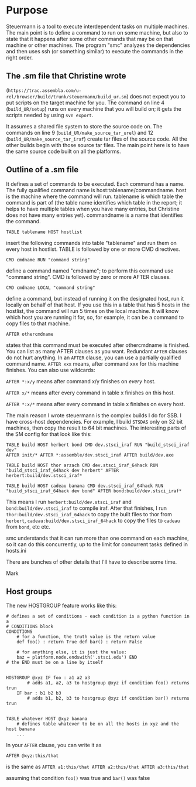 # Purpose

Steuermann is a tool to execute interdependent tasks on multiple machines.  The
main point is to define a command to run on some machine, but also to state
that it happens after some other commands that may be on that machine or other
machines.  The program "smc" analyzes the dependencies and then uses ssh (or
something similar) to execute the commands in the right order.

## The .sm file that Christine wrote
(`https://trac.assembla.com/u-rel/browser/build/trunk/steuermann/build_ur.sm`)
does not expect you to put scripts on the target machine for you.  The command
on line 4 (`build_UR/setup`) runs on every machine that you will build on; it
gets the scripts needed by using `svn export`.

It assumes a shared file system to store the source code on.  The commands on
line 9 (`build_UR/make_source_tar_urel`) and 12 (`build_UR/make_source_tar_iraf`)
create tar files of the source code.  All the other builds begin with those
source tar files.  The main point here is to have the same source code built on
all the platforms.


## Outline of a .sm file

It defines a set of commands to be executed.  Each command has a name.  The
fully qualified command name is host:tablename/commandname.  host is the
machine where the command will run.  tablename is which table the command is
part of (the table name identifies which table in the report; it helps to have
multiple tables when you have many entries, but Christine does not have many
entries yet).  commandname is a name that identifies the command.

```
TABLE tablename HOST hostlist
```

insert the following commands into table "tablename" and run them on every host
in hostlist.  TABLE is followed by one or more CMD directives.

```
CMD cmdname RUN "command string"
```

define a command named "cmdname"; to perform this command use "command string".
CMD is followed by zero or more AFTER clauses.

```
CMD cmdname LOCAL "command string"
```

define a command, but instead of running it on the designated host, run it
locally on behalf of that host.  If you use this in a table that has 5 hosts in
the hostlist, the command will run 5 times on the local machine.  It will know
which host you are running it for, so, for example, it can be a command to copy
files to that machine.

```
AFTER othercmdname
```

states that this command must be executed after othercmdname is finished.  You
can list as many AFTER clauses as you want.  Redundant `AFTER` clauses do not
hurt anything.  In an `AFTER` clause, you can use a partially qualified command
name.  `AFTER xxx` means, after command xxx for this machine finishes.  You
can also use wildcards:

`AFTER *:x/y` means after command x/y finishes on _every_ host.

`AFTER x/*` means after every command in table x finishes on this host.

`AFTER *:x/*` means after every command in table x finishes on every host.


The main reason I wrote steuermann is the complex builds I do for SSB.  I have
cross-host dependencies.  For example, I build `STSDAS` only on 32 bit machines,
then copy the result to 64 bit machines.  The interesting parts of the SM
config for that look like this:

```
TABLE build HOST herbert bond CMD dev.stsci_iraf RUN "build_stsci_iraf dev"
AFTER init/* AFTER *:assemble/dev.stsci_iraf AFTER build/dev.axe

TABLE build HOST thor arzach CMD dev.stsci_iraf_64hack RUN
"build_stsci_iraf_64hack dev herbert" AFTER herbert:build/dev.stsci_iraf*

TABLE build HOST cadeau banana CMD dev.stsci_iraf_64hack RUN
"build_stsci_iraf_64hack dev bond" AFTER bond:build/dev.stsci_iraf*
```

This means I run `herbert:build/dev.stsci_iraf` and `bond:build/dev.stsci_iraf` to
compile iraf.  After that finishes, I run `thor:build/dev.stsci_iraf_64hack` to
copy the built files to thor from `herbert`, `cadeau:build/dev.stsci_iraf_64hack`
to copy the files to `cadeau` from `bond`, etc etc.

smc understands that it can run more than one command on each machine, so it
can do this concurrently, up to the limit for concurrent tasks defined in
hosts.ini

There are bunches of other details that I'll have to describe some time.

Mark


## Host groups

The new HOSTGROUP feature works like this:

```
# defines a set of conditions - each condition is a python function in a
# CONDITIONS block
CONDITIONS 
    # for a function, the truth value is the return value
    def foo() : return True def bar() : return False

    # for anything else, it is just the value:
    baz = platform.node.endswith('.stsci.edu') END
# the END must be on a line by itself


HOSTGROUP @xyz IF foo : a1 a2 a3
        # adds a1, a2, a3 to hostgroup @xyz if condition foo() returns trun
    IF bar : b1 b2 b3
        # adds b1, b2, b3 to hostgroup @xyz if condition bar() returns trun


TABLE whatever HOST @xyz banana
    # defines table whatever to be on all the hosts in xyz and the host banana
    ...
```

In your `AFTER` clause, you can write it as

```
AFTER @xyz:this/that
```

is the same as `AFTER a1:this/that AFTER a2:this/that AFTER a3:this/that`

assuming that condition `foo()` was true and `bar()` was false


